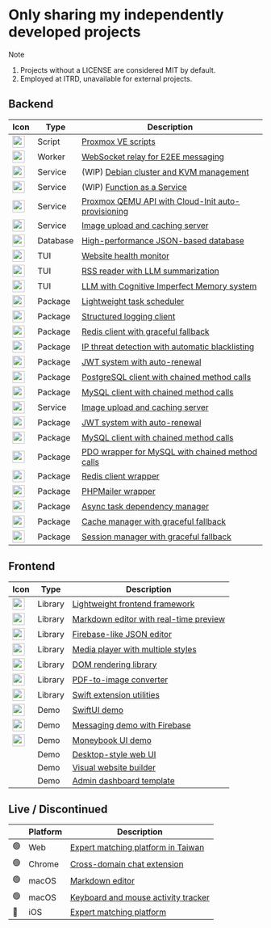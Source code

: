 # Only sharing my independently developed projects
> [!Note]
> 1. Projects without a LICENSE are considered MIT by default.
> 2. Employed at ITRD, unavailable for external projects.

## Backend

| Icon | Type | Description |
|-|-|-|
| <img src="https://skillicons.dev/icons?i=bash" width=24 height=24>  | Script | [Proxmox VE scripts](https://github.com/pardnchiu/pdpve) |
| <img src="https://skillicons.dev/icons?i=cloudflare" width=24 height=24> | Worker | [WebSocket relay for E2EE messaging](https://github.com/pardnchiu/c2hat-relay) |
| <img src="https://skillicons.dev/icons?i=go" width=24 height=24> | Service | (WIP) [Debian cluster and KVM management](https://github.com/pardnchiu/go-kvmesh) |
| <img src="https://skillicons.dev/icons?i=go" width=24 height=24> | Service | (WIP) [Function as a Service](https://github.com/pardnchiu/go-faas) |
| <img src="https://skillicons.dev/icons?i=go" width=24 height=24> | Service | [Proxmox QEMU API with Cloud-Init auto-provisioning](https://github.com/pardnchiu/go-qemu) |
| <img src="https://skillicons.dev/icons?i=go" width=24 height=24> | Service | [Image upload and caching server](https://github.com/pardnchiu/demo-go-image-server) |
| <img src="https://skillicons.dev/icons?i=go" width=24 height=24> | Database | [High-performance JSON-based database](https://github.com/pardnchiu/JsonDB) |
| <img src="https://skillicons.dev/icons?i=go" width=24 height=24> | TUI | [Website health monitor](https://github.com/pardnchiu/web-monitor) |
| <img src="https://skillicons.dev/icons?i=go" width=24 height=24> | TUI | [RSS reader with LLM summarization](https://github.com/pardnchiu/rss-reader) |
| <img src="https://skillicons.dev/icons?i=go" width=24 height=24> | TUI | [LLM with Cognitive Imperfect Memory system](https://github.com/pardnchiu/cim-prototype) |
| <img src="https://skillicons.dev/icons?i=go" width=24 height=24> | Package | [Lightweight task scheduler](https://github.com/pardnchiu/go-scheduler) |
| <img src="https://skillicons.dev/icons?i=go" width=24 height=24> | Package | [Structured logging client](https://github.com/pardnchiu/go-logger) |
| <img src="https://skillicons.dev/icons?i=go" width=24 height=24> | Package | [Redis client with graceful fallback](https://github.com/pardnchiu/go-redis-fallback) |
| <img src="https://skillicons.dev/icons?i=go" width=24 height=24> | Package | [IP threat detection with automatic blacklisting](https://github.com/pardnchiu/go-ip-sentry) |
| <img src="https://skillicons.dev/icons?i=go" width=24 height=24> | Package | [JWT system with auto-renewal](https://github.com/pardnchiu/go-jwt) |
| <img src="https://skillicons.dev/icons?i=go" width=24 height=24> | Package | [PostgreSQL client with chained method calls](https://github.com/pardnchiu/go-pg) |
| <img src="https://skillicons.dev/icons?i=go" width=24 height=24> | Package | [MySQL client with chained method calls](https://github.com/pardnchiu/go-mysql) |
| <img src="https://skillicons.dev/icons?i=nodejs" width=24 height=24> | Service | [Image upload and caching server](https://github.com/pardnchiu/demo-node-image-server) |
| <img src="https://skillicons.dev/icons?i=nodejs" width=24 height=24> | Package |  [JWT system with auto-renewal](https://github.com/pardnchiu/jwt-auth) |
| <img src="https://skillicons.dev/icons?i=nodejs" width=24 height=24> | Package |  [MySQL client with chained method calls](https://github.com/pardnchiu/mysql-pool) |
| <img src="https://skillicons.dev/icons?i=php" width=24 height=24> | Package | [PDO wrapper for MySQL with chained method calls](https://github.com/pardnchiu/mysql-cli) |
| <img src="https://skillicons.dev/icons?i=php" width=24 height=24> | Package | [Redis client wrapper](https://github.com/pardnchiu/redis-cli) |
| <img src="https://skillicons.dev/icons?i=php" width=24 height=24> | Package | [PHPMailer wrapper](https://github.com/pardnchiu/mailer) |
| <img src="https://skillicons.dev/icons?i=php" width=24 height=24> | Package | [Async task dependency manager](https://github.com/pardnchiu/async) |
| <img src="https://skillicons.dev/icons?i=php" width=24 height=24> | Package | [Cache manager with graceful fallback](https://github.com/pardnchiu/cache) |
| <img src="https://skillicons.dev/icons?i=php" width=24 height=24> | Package | [Session manager with graceful fallback](https://github.com/pardnchiu/session) |

## Frontend

| Icon | Type | Description |
|-|-|-|
| <img src="https://skillicons.dev/icons?i=ts" width=24 height=24> | Library | [Lightweight frontend framework](https://quickui.pardn.io) |
| <img src="https://skillicons.dev/icons?i=js" width=24 height=24> | Library | [Markdown editor with real-time preview](https://nanomd.pardn.io) |
| <img src="https://skillicons.dev/icons?i=js" width=24 height=24> | Library | [Firebase-like JSON editor](https://nanojson.pardn.io) |
| <img src="https://skillicons.dev/icons?i=js" width=24 height=24> | Library | [Media player with multiple styles](https://flexplyr.pardn.io) |
| <img src="https://skillicons.dev/icons?i=js" width=24 height=24> | Library | [DOM rendering library](https://renderjs.pardn.io) |
| <img src="https://skillicons.dev/icons?i=js" width=24 height=24> | Library | [PDF-to-image converter](https://pdf2image.pardn.io/) |
| <img src="https://skillicons.dev/icons?i=swift" width=24 height=24> | Library | [Swift extension utilities](https://github.com/pardnchiu/ExSwift) |
| <img src="https://skillicons.dev/icons?i=swift" width=24 height=24> | Demo | [SwiftUI demo](https://github.com/pardnchiu/demo-swiftui) |
| <img src="https://skillicons.dev/icons?i=swift" width=24 height=24> | Demo | [Messaging demo with Firebase](https://github.com/pardnchiu/demo-swift-firebase-messaging) |
| <img src="https://skillicons.dev/icons?i=swift" width=24 height=24> | Demo | [Moneybook UI demo](https://github.com/pardnchiu/demo-swift-moneybook) |
| | Demo | [Desktop-style web UI](https://github.com/pardnltd/DeskUI) |
| | Demo | [Visual website builder](https://webui.pardn.io) |
| | Demo | [Admin dashboard template](https://adminui.pardn.io) |

## Live / Discontinued

| | Platform | Description |
|-|-|-|
| 🟢 | Web | [Expert matching platform in Taiwan](https://joball.tw) |
| 🟢 | Chrome | [Cross-domain chat extension](https://chromewebstore.google.com/detail/c2hat-cross-domain-chat/chngimmfgmkpninihhljpidnieocmhdn) |
| 🟢 | macOS | [Markdown editor](https://apps.apple.com/us/app/nanomd-markdown-%E7%B7%A8%E8%BC%AF%E5%99%A8/id6740427920) |
| 🟢 | macOS | [Keyboard and mouse activity tracker](https://apps.apple.com/tw/app/ninlog-%E9%8D%B5%E7%9B%A4%E6%BB%91%E9%BC%A0%E8%BF%BD%E8%B9%A4/id6741706238) |
| 🔴 | iOS | [Expert matching platform](https://appadvice.com/app/joball-e6-8e-a5-e6-b4-bd/1272878907.amp) |

